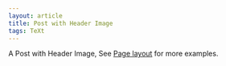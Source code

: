 ```yaml
---
layout: article
title: Post with Header Image
tags: TeXt
---
```


A Post with Header Image, See [Page layout](https://tianqi.name/jekyll-TeXt-theme/samples.html#page-layout) for more examples.

